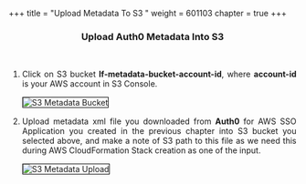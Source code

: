 +++
title = "Upload Metadata To S3 "
weight = 601103
chapter = true
+++

<center><h3>Upload Auth0 Metadata Into S3 </h3></center>

<div style="text-align: justify">


   
   <br/>
   
   <ol>
   <li>Click on S3 bucket <b>lf-metadata-bucket-account-id</b>, where <b>account-id</b> is your AWS account in S3 Console.</li>
   <img src="/images/s3metadatabucket.png" title="S3 Metadata Bucket" style="margin:15px 0px; border:1px solid black"/>
   <li>Upload metadata xml file you downloaded from <b>Auth0</b> for AWS SSO Application you created in the previous chapter into S3 bucket you selected above, and make a note of S3 path to this file 
   as we need this during AWS CloudFormation Stack creation as one of the input. </li>
   
   <img src="/images/s3metadataupload.png" title="S3 Metadata Upload" style="margin:15px 0px; border:1px solid black"/>
   
   </ol>
   
</div>
